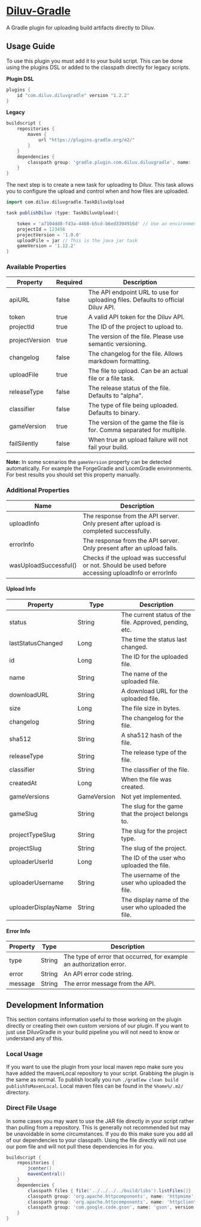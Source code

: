 # [Diluv-Gradle](https://plugins.gradle.org/plugin/com.diluv.diluvgradle)
A Gradle plugin for uploading build artifacts directly to Diluv.

## Usage Guide
To use this plugin you must add it to your build script. This can be done using the plugins DSL or added to the classpath directly for legacy scripts.

**Plugin DSL**    
```gradle
plugins {
    id "com.diluv.diluvgradle" version "1.2.2"
}
```

**Legacy**
```gradle
buildscript {
    repositories {
        maven {
            url "https://plugins.gradle.org/m2/"
        }
    }
    dependencies {
        classpath group: 'gradle.plugin.com.diluv.diluvgradle', name: 'DiluvGradle', version: '1.2.2'
    }
}
```

The next step is to create a new task for uploading to Diluv. This task allows you to configure the upload and control when and how files are uploaded.

```groovy
import com.diluv.diluvgradle.TaskDiluvUpload

task publishDiluv (type: TaskDiluvUpload){

    token = 'a7104dd8-f43a-4468-b5cd-b6ed3394916d' // Use an environment property!
    projectId = 123456
    projectVersion = '1.0.0'
    uploadFile = jar // This is the java jar task
    gameVersion = '1.12.2'
}
```

### Available Properties

| Property       | Required | Description                                                                      |
|----------------|----------|----------------------------------------------------------------------------------|
| apiURL         | false    | The API endpoint URL to use for uploading files. Defaults to official Diluv API. |
| token          | true     | A valid API token for the Diluv API.                                             |
| projectId      | true     | The ID of the project to upload to.                                              |
| projectVersion | true     | The version of the file. Please use semantic versioning.                         |
| changelog      | false    | The changelog for the file. Allows markdown formatting.                          |
| uploadFile     | true     | The file to upload. Can be an actual file or a file task.                        |
| releaseType    | false    | The release status of the file. Defaults to "alpha".                             |
| classifier     | false    | The type of file being uploaded. Defaults to binary.                             |
| gameVersion    | true     | The version of the game the file is for. Comma separated for multiple.           |
| failSilently   | false    | When true an upload failure will not fail your build.                            |

**Note:** In some scenarios the `gameVersion` property can be detected automatically. For example the ForgeGradle and LoomGradle environments. For best results you should set this property manually.

### Additional Properties

| Name                  | Description                                                                                         |
|-----------------------|-----------------------------------------------------------------------------------------------------|
| uploadInfo            | The response from the API server. Only present after upload is completed successfully.              |
| errorInfo             | The response from the API server. Only present after an upload fails.                               |
| wasUploadSuccessful() | Checks if the upload was successful or not. Should be used before accessing uploadInfo or errorInfo |

#### Upload Info

| Property            | Type        | Description                                             |
|---------------------|-------------|---------------------------------------------------------|
| status              | String      | The current status of the file. Approved, pending, etc. |
| lastStatusChanged   | Long        | The time the status last changed.                       |
| id                  | Long        | The ID for the uploaded file.                           |
| name                | String      | The name of the uploaded file.                          |
| downloadURL         | String      | A download URL for the uploaded file.                   |
| size                | Long        | The file size in bytes.                                 |
| changelog           | String      | The changelog for the file.                             |
| sha512              | String      | A sha512 hash of the file.                              |
| releaseType         | String      | The release type of the file.                           |
| classifier          | String      | The classifier of the file.                             |
| createdAt           | Long        | When the file was created.                              |
| gameVersions        | GameVersion | Not yet implemented.                                    |
| gameSlug            | String      | The slug for the game that the project belongs to.      |
| projectTypeSlug     | String      | The slug for the project type.                          |
| projectSlug         | String      | The slug of the project.                                |
| uploaderUserId      | Long        | The ID of the user who uploaded the file.               |
| uploaderUsername    | String      | The username of the user who uploaded the file.         |
| uploaderDisplayName | String      | The display name of the user who uploaded the file.     |

#### Error Info

| Property | Type   | Description                                                          |
|----------|--------|----------------------------------------------------------------------|
| type     | String | The type of error that occurred, for example an authorization error. |
| error    | String | An API error code string.                                            |
| message  | String | The error message from the API.                                      |

## Development Information
This section contains information useful to those working on the plugin directly or creating their own custom versions of our plugin. If you want to just use DiluvGradle in your build pipeline you will not need to know or understand any of this.

### Local Usage
If you want to use the plugin from your local maven repo make sure you have added the mavenLocal repository to your script. Grabbing the plugin is the same as normal. To publish locally you run `./gradlew clean build publishToMavenLocal`. Local maven files can be found in the `%home%/.m2/` directory.

### Direct File Usage
In some cases you may want to use the JAR file directly in your script rather than pulling from a repository. This is generally not recommended but may be unavoidable in some circumstances. If you do this make sure you add all of our dependencies to your classpath. Using the file directly will not use our pom file and will not pull these dependencies in for you.

```groovy
buildscript {
    repositories {
        jcenter()
        mavenCentral()
    }
    dependencies {
        classpath files { file('../../../../build/libs').listFiles()}
        classpath group: 'org.apache.httpcomponents', name: 'httpmime', version: '4.5.2'
        classpath group: 'org.apache.httpcomponents', name: 'httpclient', version: '4.5.2'
        classpath group: 'com.google.code.gson', name: 'gson', version: '2.6.2'
    }
}
```
